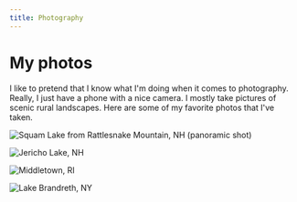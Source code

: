 ```yaml
---
title: Photography
---
```


# My photos

I like to pretend that I know what I'm doing when it comes to photography. Really, I just have a phone with a nice camera. I mostly take pictures of scenic rural landscapes. Here are some of my favorite photos that I've taken.

![Squam Lake from Rattlesnake Mountain, NH (panoramic shot)](./images/Squam_Lake.jpg)

![Jericho Lake, NH](./images/Jericho_Lake.jpg)

![Middletown, RI](./images/Middletown.jpg)

![Lake Brandreth, NY](./images/Brandreth_dock_1x.jpg)
